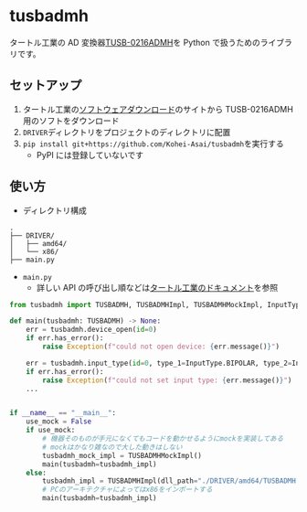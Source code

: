 # tusbadmh

タートル工業の AD 変換器[TUSB-0216ADMH](https://www.turtle-ind.co.jp/products/ad-converters/tusb-0216admh/)を Python で扱うためのライブラリです。

## セットアップ

1. タートル工業の[ソフトウェアダウンロード](https://www.turtle-ind.co.jp/download/win7_8_10/)のサイトから TUSB-0216ADMH 用のソフトをダウンロード
2. `DRIVER`ディレクトリをプロジェクトのディレクトリに配置
3. `pip install git+https://github.com/Kohei-Asai/tusbadmh`を実行する
   - PyPI には登録していないです

## 使い方

- ディレクトリ構成

```
.
├── DRIVER/
│   ├── amd64/
│   └── x86/
├── main.py
```

- `main.py`
  - 詳しい API の呼び出し順などは[タートル工業のドキュメント](https://www.turtle-ind.co.jp/wp-content/uploads/TUSB0216ADMH_M2.pdf)を参照

```python
from tusbadmh import TUSBADMH, TUSBADMHImpl, TUSBADMHMockImpl, InputType

def main(tusbadmh: TUSBADMH) -> None:
    err = tusbadmh.device_open(id=0)
    if err.has_error():
        raise Exception(f"could not open device: {err.message()}")

    err = tusbadmh.input_type(id=0, type_1=InputType.BIPOLAR, type_2=InputType.BIPOLAR)
    if err.has_error():
        raise Exception(f"could not set input type: {err.message()}")
    ...


if __name__ == "__main__":
    use_mock = False
    if use_mock:
        # 機器そのものが手元になくてもコードを動かせるようにmockを実装してある
        # mockはかなり雑なので大した動きはしない
        tusbadmh_mock_impl = TUSBADMHMockImpl()
        main(tusbadmh=tusbadmh_impl)
    else:
        tusbadmh_impl = TUSBADMHImpl(dll_path="./DRIVER/amd64/TUSBADMH.dll")
        # PCのアーキテクチャによってはx86をインポートする
        main(tusbadmh=tusbadmh_impl)
```
